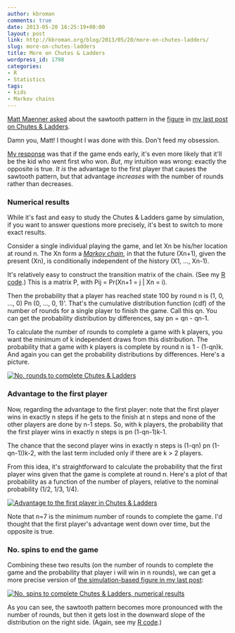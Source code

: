 ```yaml
---
author: kbroman
comments: true
date: 2013-05-20 16:25:19+00:00
layout: post
link: http://kbroman.org/blog/2013/05/20/more-on-chutes-ladders/
slug: more-on-chutes-ladders
title: More on Chutes & Ladders
wordpress_id: 1798
categories:
- R
- Statistics
tags:
- kids
- Markov chains
---
```


[Matt Maenner asked](https://twitter.com/mmaenner/status/335478612084006912) about the sawtooth pattern in the [figure](http://kbroman.files.wordpress.com/2013/05/chutes_and_ladders_spins1.png) in [my last post on Chutes & Ladders](http://kbroman.org/blog/2013/05/17/chutes-ladders-how-long-is-this-going-to-take/).

Damn you, Matt!  I thought I was done with this.  Don't feed my obsession.

[My response](https://twitter.com/kwbroman/status/335499296193536000) was that if the game ends early, it's even more likely that it'll be the kid who went first who won.  _But_, my intuition was wrong: exactly the opposite is true. _It is_ the advantage to the first player that causes the sawtooth pattern, but that advantage _increases_ with the number of rounds rather than decreases.



### Numerical results



While it's fast and easy to study the Chutes & Ladders game by simulation, if you want to answer questions more precisely, it's best to switch to more exact results.

Consider a single individual playing the game, and let Xn be his/her location at round n.  The Xn form a _[Markov chain](http://en.wikipedia.org/wiki/Markov_chain)_, in that the future (Xn+1), given the present (Xn), is conditionally independent of the history (X1, ..., Xn-1).

It's relatively easy to construct the transition matrix of the chain.  (See my [R code](https://gist.github.com/kbroman/5600209/#file-chutes_and_ladders_numerical-r).)  This is a matrix P, with Pij = Pr(Xn+1 = j | Xn = i).

Then the probability that a player has reached state 100 by round n is
(1, 0, ..., 0) Pn (0, ..., 0, 1)'.  That's the cumulative distribution function (cdf) of the number of rounds for a single player to finish the game.  Call this qn.  You can get the probability distribution by differences, say pn = qn - qn-1.

To calculate the number of rounds to complete a game with k players, you want the minimum of k independent draws from this distribution.  The probability that a game with k players is complete by round n is 1 - (1-qn)k.  And again you can get the probability distributions by differences.  Here's a picture.

[![No. rounds to complete Chutes & Ladders](http://kbroman.files.wordpress.com/2013/05/chutes_and_ladders_rounds.png?w=450)](http://kbroman.files.wordpress.com/2013/05/chutes_and_ladders_rounds.png)



### Advantage to the first player



Now, regarding the advantage to the first player: note that the first player wins in exactly n steps if he gets to the finish at n steps and none of the other players are done by n-1 steps.  So, with k players, the probability that the first player wins in exactly n steps is pn (1-qn-1)k-1.

The chance that the second player wins in exactly n steps is (1-qn) pn (1-qn-1))k-2, with the last term included only if there are k > 2 players.

From this idea, it's straightforward to calculate the probability that the first player wins given that the game is complete at round n.  Here's a plot of that probability as a function of the number of players, relative to the nominal probability (1/2, 1/3, 1/4).

[![Advantage to the first player in Chutes & Ladders](http://kbroman.files.wordpress.com/2013/05/advantage_to_first_player1.png?w=450)](http://kbroman.files.wordpress.com/2013/05/advantage_to_first_player1.png)

Note that n=7 is the minimum number of rounds to complete the game.  I'd thought that the first player's advantage went down over time, but the opposite is true.



### No. spins to end the game



Combining these two results (on the number of rounds to complete the game and the probability that player i will win in n rounds), we can get a more precise version of [the simulation-based figure in my last post](http://kbroman.files.wordpress.com/2013/05/chutes_and_ladders_spins1.png):

[![No. spins to complete Chutes & Ladders, numerical results](http://kbroman.files.wordpress.com/2013/05/chutes_and_ladders_spins_exact.png?w=450)](http://kbroman.files.wordpress.com/2013/05/chutes_and_ladders_spins_exact.png)

As you can see, the sawtooth pattern becomes more pronounced with the number of rounds, but then it gets lost in the downward slope of the distribution on the right side.  (Again, see my [R code](https://gist.github.com/kbroman/5600209/#file-chutes_and_ladders_numerical-r).)
